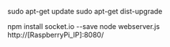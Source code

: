 sudo apt-get update
sudo apt-get dist-upgrade
 
npm install socket.io --save
node webserver.js
http://[RaspberryPi_IP]:8080/

